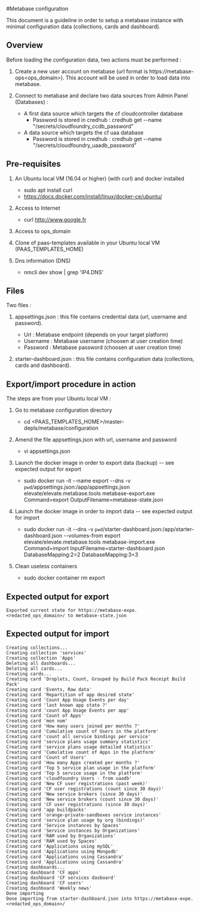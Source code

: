 #Metabase configuration

This document is a guideline in order to setup a metabase instance with minimal configuration data (collections, cards and dashboard). 

## Overview

Before loading the configuration data, two actions must be performed : 

1. Create a new user account on metabase (url format is https://metabase-ops<ops_domain>). This account will be used in order to load data into metabase.

2. Connect to metabase and declare two data sources from Admin Panel (Databases) : 
    * A first data source which targets the cf cloudcontroller database
        *  Password is stored in credhub : credhub get --name "/secrets/cloudfoundry_ccdb_password"
    * A data source which targets the cf uaa database 
        *  Password is stored in credhub : credhub get --name "/secrets/cloudfoundry_uaadb_password"

## Pre-requisites

1. An Ubuntu local VM (16.04 or higher) (with curl) and docker installed
    * sudo apt install curl
    * https://docs.docker.com/install/linux/docker-ce/ubuntu/

2. Access to Internet
    * curl http://www.google.fr

3. Access to ops_domain
 
4. Clone of paas-templates available in your Ubuntu local VM (PAAS_TEMPLATES_HOME)

5. Dns information (DNS)
    * nmcli dev show | grep 'IP4.DNS'

## Files

Two files : 
1. appsettings.json : this file contains credential data (url, username and password).
    * Url : Metabase endpoint (depends on your target platform)
    * Username : Metabase username (choosen at user creation time)
    * Password : Metabase password (choosen at user creation time)

2. starter-dashboard.json : this file contains configuration data (collections, cards and dashboard).

## Export/import procedure in action

The steps are from your Ubuntu local VM :  

1. Go to metabase configuration directory
    * cd <PAAS_TEMPLATES_HOME>/master-depls/metabase/configuration

2. Amend the file appsettings.json with url, username and password
    * vi appsettings.json

3. Launch the docker image in order to export data (backup) -- see expected output for export
    * sudo docker run -it --name export --dns <DNS> -v `pwd`/appsettings.json:/app/appsettings.json elevate/elevate.metabase.tools  metabase-export.exe Command=export OutputFilename=metabase-state.json

4. Launch the docker image in order to import data -- see expected output for import
    * sudo docker run -it --dns <DNS> -v `pwd`/starter-dashboard.json:/app/starter-dashboard.json --volumes-from export elevate/elevate.metabase.tools metabase-import.exe Command=import InputFilename=starter-dashboard.json DatabaseMapping:2=2 DatabaseMapping:3=3

5. Clean useless containers
    * sudo docker container rm export

## Expected output for export

```
Exported current state for https://metabase-expe.<redacted_ops_domain>/ to metabase-state.json
```

## Expected output for import

```
Creating collections...
Creating collection 'services'
Creating collection 'Apps'
Deleting all dashboards...
Deleting all cards...
Creating cards...
Creating card 'Droplets, Count, Grouped by Build Pack Receipt Build Pack'
Creating card 'Events, Raw data'
Creating card 'Repartition of app desired state'
Creating card 'Count App Usage Events per day'
Creating card 'last known app state ?'
Creating card 'count App Usage Events per app'
Creating card 'Count of Apps'
Creating card 'mon nom'
Creating card 'How many users joined per months ?'
Creating card 'Cumulative count of Users in the platform'
Creating card 'count all service bindings per service'
Creating card 'service plans usage summary statistics'
Creating card 'service plans usage detailed statistics'
Creating card 'Cumulative count of Apps in the platform'
Creating card 'Count of Users'
Creating card 'How many Apps created per months ?'
Creating card 'Top 5 service plan usage in the platform'
Creating card 'Top 5 service usage in the platform'
Creating card 'cloudfoundry Users - from uaadb'
Creating card 'New CF user registrations (past week)'
Creating card 'CF user registrations (count since 30 days)'
Creating card 'New service brokers (since 30 days)'
Creating card 'New service brokers (count since 30 days)'
Creating card 'CF user registrations (since 30 days)'
Creating card 'app buildpacks'
Creating card 'orange-private-sandboxes service instances'
Creating card 'service plan usage by org (bindings)'
Creating card 'Service instances by Spaces'
Creating card 'Service instances by Organizations'
Creating card 'RAM used by Organizations'
Creating card 'RAM used by Spaces'
Creating card 'Applications using mySQL'
Creating card 'Applications using Mongodb'
Creating card 'Applications using Cassandra'
Creating card 'Applications using Cassandra'
Creating dashboards...
Creating dashboard 'CF apps'
Creating dashboard 'CF services dasboard'
Creating dashboard 'CF users'
Creating dashboard 'Weekly news'
Done importing
Done importing from starter-dashboard.json into https://metabase-expe.<redacted_ops_domain>/
```


